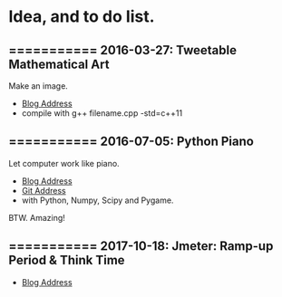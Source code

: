 Idea, and to do list.
===========

===========
2016-03-27: Tweetable Mathematical Art
----
Make an image.
* [Blog Address](http://www.matrix67.com/blog/archives/603)
* compile with g++ filename.cpp -std=c++11


===========
2016-07-05: Python Piano
----
Let computer work like piano.
* [Blog Address](http://python.jobbole.com/72745/)
* [Git Address](https://github.com/Zulko/pianoputer)
* with Python, Numpy, Scipy and Pygame.

BTW. Amazing!


===========
2017-10-18: Jmeter: Ramp-up Period & Think Time
----
* [Blog Address](http://xinshasha.2007.blog.163.com/blog/static/7762627820101212528165/)
